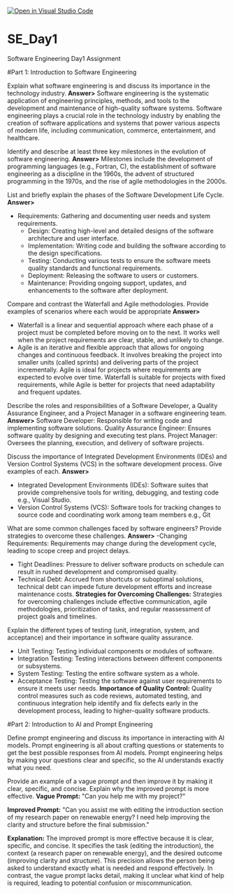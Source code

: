 [![Open in Visual Studio Code](https://classroom.github.com/assets/open-in-vscode-2e0aaae1b6195c2367325f4f02e2d04e9abb55f0b24a779b69b11b9e10269abc.svg)](https://classroom.github.com/online_ide?assignment_repo_id=15587042&assignment_repo_type=AssignmentRepo)
# SE_Day1
Software Engineering Day1 Assignment
 
#Part 1: Introduction to Software Engineering

Explain what software engineering is and discuss its importance in the technology industry.
**Answer>** Software engineering is the systematic application of engineering principles, methods, and tools to the development and maintenance of high-quality software systems.
Software engineering plays a crucial role in the technology industry by enabling the creation of software applications and systems that power various aspects of modern life, including communication, commerce, entertainment, and healthcare.


Identify and describe at least three key milestones in the evolution of software engineering.
**Answer>** Milestones include the development of programming languages (e.g., Fortran, C), the establishment of software engineering as a discipline in the 1960s, the advent of structured programming in the 1970s, and the rise of agile methodologies in the 2000s.


List and briefly explain the phases of the Software Development Life Cycle.
**Answer>** 
- Requirements: Gathering and documenting user needs and system requirements.
  - Design: Creating high-level and detailed designs of the software architecture and user interface.
  - Implementation: Writing code and building the software according to the design specifications.
  - Testing: Conducting various tests to ensure the software meets quality standards and functional requirements.
  - Deployment: Releasing the software to users or customers.
  - Maintenance: Providing ongoing support, updates, and enhancements to the software after deployment.



Compare and contrast the Waterfall and Agile methodologies. Provide examples of scenarios where each would be appropriate
**Answer>**
- Waterfall is a linear and sequential approach where each phase of a project must be completed before moving on to the next. It works well when the project requirements are clear, stable, and unlikely to change.
- Agile is an iterative and flexible approach that allows for ongoing changes and continuous feedback. It involves breaking the project into smaller units (called sprints) and delivering parts of the project incrementally. Agile is ideal for projects where requirements are expected to evolve over time.
Waterfall is suitable for projects with fixed requirements, while Agile is better for projects that need adaptability and frequent updates.


Describe the roles and responsibilities of a Software Developer, a Quality Assurance Engineer, and a Project Manager in a software engineering team.
**Answer>**
Software Developer: Responsible for writing code and implementing software solutions.
Quality Assurance Engineer: Ensures software quality by designing and executing test plans.
Project Manager: Oversees the planning, execution, and delivery of software projects.


Discuss the importance of Integrated Development Environments (IDEs) and Version Control Systems (VCS) in the software development process. Give examples of each.
**Answer>**
- Integrated Development Environments (IDEs): Software suites that provide comprehensive tools for writing, debugging, and testing code e.g., Visual Studio.
- Version Control Systems (VCS): Software tools for tracking changes to source code and coordinating work among team members e.g., Git


What are some common challenges faced by software engineers? Provide strategies to overcome these challenges.
**Answer>**
 -Changing Requirements: Requirements may change during the development cycle, leading to scope creep and project delays.
 - Tight Deadlines: Pressure to deliver software products on schedule can result in rushed development and compromised quality.
 - Technical Debt: Accrued from shortcuts or suboptimal solutions, technical debt can impede future development efforts and increase maintenance costs.
**Strategies for Overcoming Challenges:** Strategies for overcoming challenges include effective communication, agile methodologies, prioritization of tasks, and regular reassessment of project goals and timelines.


Explain the different types of testing (unit, integration, system, and acceptance) and their importance in software quality assurance.
- Unit Testing: Testing individual components or modules of software.
- Integration Testing: Testing interactions between different components or subsystems.
- System Testing: Testing the entire software system as a whole.
- Acceptance Testing: Testing the software against user requirements to ensure it meets user needs.
**Importance of Quality Control:** Quality control measures such as code reviews, automated testing, and continuous integration help identify and fix defects early in the development process, leading to higher-quality software products.


#Part 2: Introduction to AI and Prompt Engineering


Define prompt engineering and discuss its importance in interacting with AI models.
Prompt engineering is all about crafting questions or statements to get the best possible responses from AI models. 
Prompt engineering helps by making your questions clear and specific, so the AI understands exactly what you need.


Provide an example of a vague prompt and then improve it by making it clear, specific, and concise. Explain why the improved prompt is more effective.
**Vague Prompt:**
"Can you help me with my project?"

**Improved Prompt:**
"Can you assist me with editing the introduction section of my research paper on renewable energy? I need help improving the clarity and structure before the final submission."

**Explanation:**
The improved prompt is more effective because it is clear, specific, and concise. It specifies the task (editing the introduction), the context (a research paper on renewable energy), and the desired outcome (improving clarity and structure). This precision allows the person being asked to understand exactly what is needed and respond effectively. In contrast, the vague prompt lacks detail, making it unclear what kind of help is required, leading to potential confusion or miscommunication.
